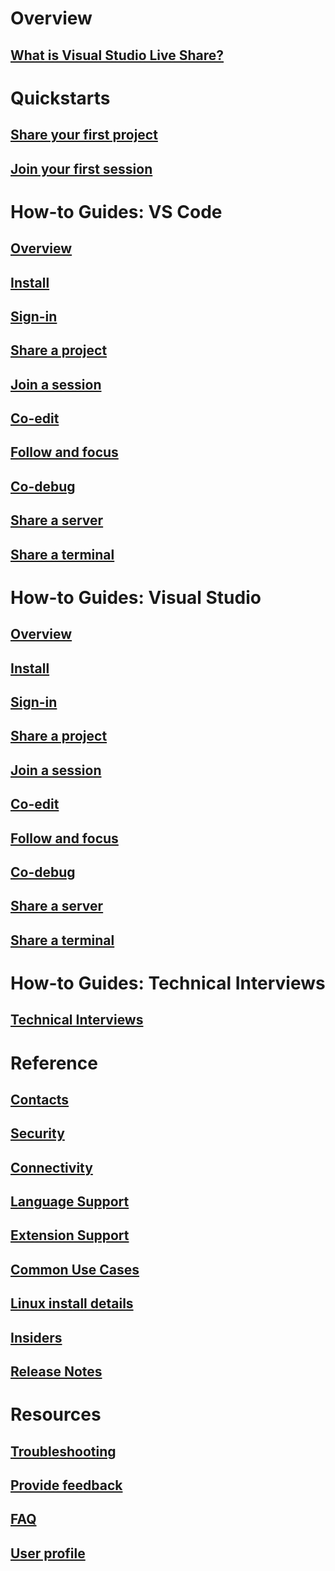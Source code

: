 <!-- markdownlint-disable MD022 MD025 -->
# Overview
## [What is Visual Studio Live Share?](index.md)
# Quickstarts
## [Share your first project](quickstart/share.md)
## [Join your first session](quickstart/join.md)
# How-to Guides: VS Code
## [Overview](use/vscode.md)
## [Install](use/vscode.md#installation)
## [Sign-in](use/vscode.md#sign-in)
## [Share a project](use/vscode.md#share-a-project)
## [Join a session](use/vscode.md#join-a-collaboration-session)
## [Co-edit](use/vscode.md#co-editing)
## [Follow and focus](use/vscode.md#following)
## [Co-debug](use/vscode.md#co-debugging)
## [Share a server](use/vscode.md#share-a-server)
## [Share a terminal](use/vscode.md#share-a-terminal)
# How-to Guides: Visual Studio
## [Overview](use/vs.md)
## [Install](use/vs.md#installation)
## [Sign-in](use/vs.md#sign-in)
## [Share a project](use/vs.md#share-a-project)
## [Join a session](use/vs.md#join-a-collaboration-session)
## [Co-edit](use/vs.md#co-editing)
## [Follow and focus](use/vs.md#following)
## [Co-debug](use/vs.md#co-debugging)
## [Share a server](use/vs.md#share-a-server)
## [Share a terminal](use/vs.md#share-a-terminal)
# How-to Guides: Technical Interviews
## [Technical Interviews](use/technical-interviews.md)
# Reference
## [Contacts](reference/contacts.md)
## [Security](reference/security.md)
## [Connectivity](reference/connectivity.md)
## [Language Support](reference/platform-support.md)
## [Extension Support](reference/extensions.md)
## [Common Use Cases](reference/use-cases.md)

## [Linux install details](reference/linux.md)
## [Insiders](reference/insiders.md)
## [Release Notes](https://aka.ms/vsls-releases)
# Resources
## [Troubleshooting](troubleshooting.md)
## [Provide feedback](support.md)
## [FAQ](faq.md)
## [User profile](user-profile.md)
